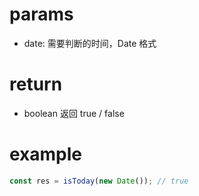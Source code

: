 # params

- date: 需要判断的时间，Date 格式

# return

- boolean 返回 true / false

# example

```javascript
const res = isToday(new Date()); // true
```
